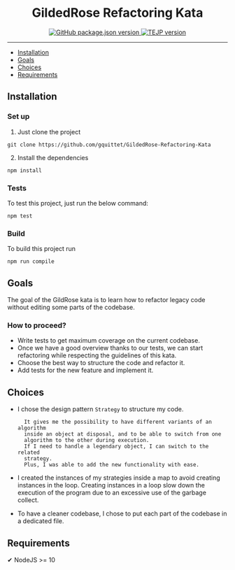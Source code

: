 <h1 align="center">
  GildedRose Refactoring Kata
</h1>

<p align="center">
  <a href="#">
    <img src="https://img.shields.io/badge/version-1.0.0-green" alt="GitHub package.json version">
  </a>
  <a href="https://www.npmjs.com/package/@gquittet/graceful-server" target="_blank" rel="noopener">
    <img src="https://img.shields.io/badge/language-TypeScript-blue" alt="TEJP version">
  </a>
</p>

---

- [Installation](#installation)
- [Goals](#goals)
- [Choices](#choices)
- [Requirements](#requirements)

## Installation

### Set up

1. Just clone the project

```
git clone https://github.com/gquittet/GildedRose-Refactoring-Kata
```

2. Install the dependencies

```
npm install
```

### Tests

To test this project, just run the below command:

```
npm test
```

### Build

To build this project run

```
npm run compile
```


## Goals

The goal of the GildRose kata is to learn how to refactor legacy code without editing some parts of the codebase.

### How to proceed?

- Write tests to get maximum coverage on the current codebase.
- Once we have a good overview thanks to our tests, we can start refactoring while respecting the
  guidelines of this kata.
- Choose the best way to structure the code and refactor it.
- Add tests for the new feature and implement it.
  
## Choices
- I chose the design pattern `Strategy` to structure my code.

        It gives me the possibility to have different variants of an algorithm
        inside an object at disposal, and to be able to switch from one
        algorithm to the other during execution.
        If I need to handle a legendary object, I can switch to the related
        strategy.
        Plus, I was able to add the new functionality with ease.
  
- I created the instances of my strategies inside a map to avoid creating instances
in the loop. Creating instances in a loop slow down the execution of the program 
due to an excessive use of the garbage collect.
- To have a cleaner codebase, I chose to put each part of the codebase in a dedicated file.


## Requirements

✔ NodeJS >= 10
